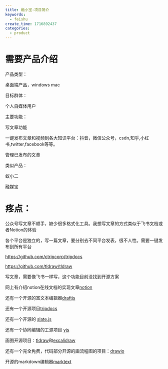 ```yaml
---
title: 融小宝-项目简介
keywords:
  - feishu
create_time: 1716892437
categories:
  - product
---
```



# 需要产品介绍

产品类型：

桌面端产品，windows mac

目标群体：

个人自媒体用户

主要功能：

写文章功能

一键发布文章和视频到各大知识平台：抖音，微信公众号，csdn,知乎,小红书,twitter,facebook等等。

管理已发布的文章

类似产品：

蚁小二

融媒宝

# 疼点：

公众号写文章不顺手，缺少很多格式化工具。我想写文章的方式类似于飞书文档或者Notion的体验

各个平台是独立的，写一篇文章，要分别去不同平台发表，很不人性。需要一键发布到所有平台

  

https://github.com/ctripcorp/tripdocs 

https://github.com/tldraw/tldraw

写文章，需要像飞书一样写，这个功能目前没找到开源方案

网上有介绍notion在线文档的实现文章[notion](https://zhuanlan.zhihu.com/p/359122473)

还有一个开源的富文本编辑器[draftjs](https://draftjs.org/docs/getting-started/)

还有一个开源项目[tripdocs](https://github.com/ctripcorp/tripdocs)

还有一个开源的 [slate.js](https://github.com/ianstormtaylor/slate)

还有一个协同编辑的工源项目 [yjs](https://github.com/yjs/yjs)

画图开源项目：[tldraw](https://github.com/tldraw/tldraw)和[excalidraw](https://github.com/excalidraw/excalidraw)

还有一个完全免费，代码部分开源的画流程图的项目：[drawio](https://github.com/jgraph/drawio)

开源的markdown编辑器[marktext](https://github.com/marktext/marktext)

